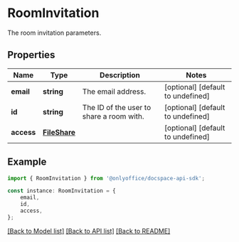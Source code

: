 # RoomInvitation

The room invitation parameters.

## Properties

Name | Type | Description | Notes
------------ | ------------- | ------------- | -------------
**email** | **string** | The email address. | [optional] [default to undefined]
**id** | **string** | The ID of the user to share a room with. | [optional] [default to undefined]
**access** | [**FileShare**](FileShare.md) |  | [optional] [default to undefined]

## Example

```typescript
import { RoomInvitation } from '@onlyoffice/docspace-api-sdk';

const instance: RoomInvitation = {
    email,
    id,
    access,
};
```

[[Back to Model list]](../README.md#documentation-for-models) [[Back to API list]](../README.md#documentation-for-api-endpoints) [[Back to README]](../README.md)
